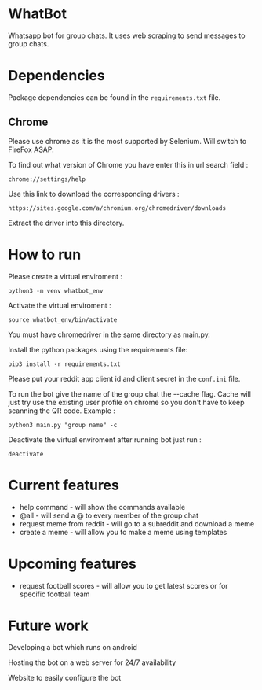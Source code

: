 # WhatBot
Whatsapp bot for group chats. It uses web scraping to send messages to group chats.

# Dependencies 

Package dependencies can be found in the `requirements.txt` file.
## Chrome
Please use chrome as it is the most supported by Selenium. Will switch to FireFox ASAP.

To find out what version of Chrome you have
enter this in url search field :

`chrome://settings/help`

Use this link to download the corresponding drivers :

`https://sites.google.com/a/chromium.org/chromedriver/downloads`

Extract the driver into this directory.

# How to run

Please create a virtual enviroment : 

`python3 -m venv whatbot_env`

Activate the virtual enviroment :

`source whatbot_env/bin/activate`

You must have chromedriver in the same directory as main.py.

Install the python packages using the requirements file:

`pip3 install -r requirements.txt`

Please put your reddit app client id and client secret in the `conf.ini` file.

To run the bot give the name of the group chat the --cache flag. Cache will just 
try use the existing user profile on chrome so you don't have to keep scanning the QR code.
Example :

`python3 main.py "group name" -c`

Deactivate the virtual enviroment after running bot just run :

`deactivate`

# Current features 
* help command - will show the commands available
* @all - will send a @ to every member of the group chat
* request meme from reddit - will go to a subreddit and download a meme
* create a meme - will allow you to make a meme using templates

# Upcoming features 
* request football scores - will allow you to get latest scores or for specific football team

# Future work

Developing a bot which runs on android

Hosting the bot on a web server for 24/7 availability

Website to easily configure the bot
